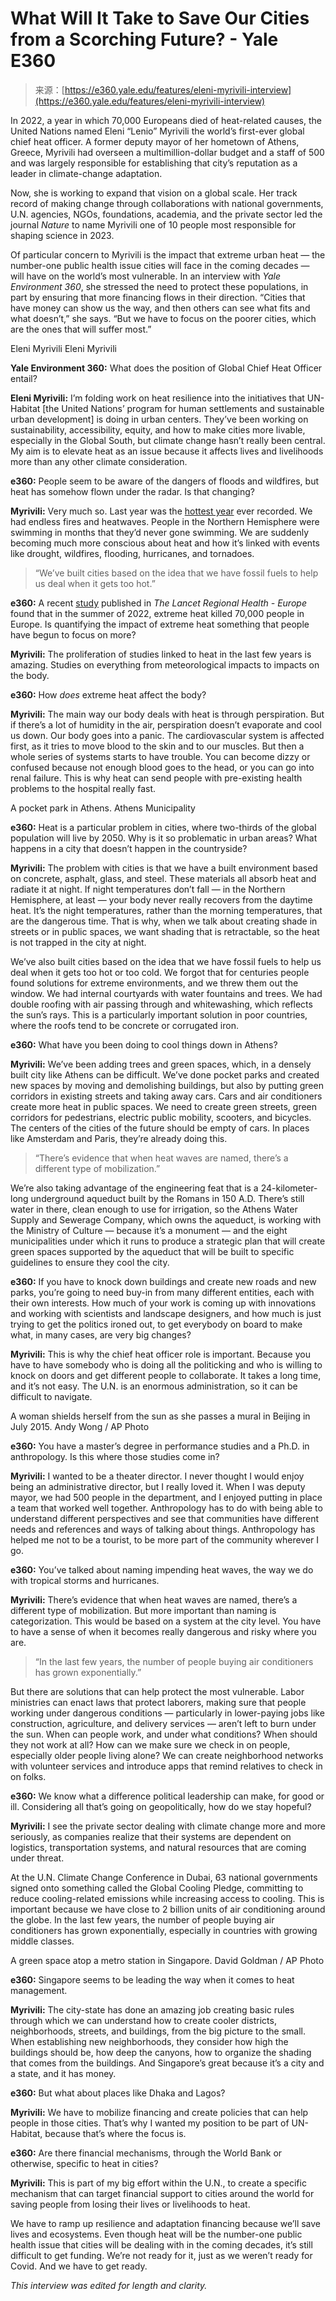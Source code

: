 <!--yml
category: 未分类
date: 2024-05-27 15:05:05
-->

# What Will It Take to Save Our Cities from a Scorching Future? - Yale E360

> 来源：[https://e360.yale.edu/features/eleni-myrivili-interview](https://e360.yale.edu/features/eleni-myrivili-interview)

In 2022, a year in which 70,000 Europeans died of heat-related causes, the United Nations named Eleni “Lenio” Myrivili the world’s first-ever global chief heat officer. A former deputy mayor of her hometown of Athens, Greece, Myrivili had overseen a multimillion-dollar budget and a staff of 500 and was largely responsible for establishing that city’s reputation as a leader in climate-change adaptation.

Now, she is working to expand that vision on a global scale. Her track record of making change through collaborations with national governments, U.N. agencies, NGOs, foundations, academia, and the private sector led the journal *Nature* to name Myrivili one of 10 people most responsible for shaping science in 2023\.

Of particular concern to Myrivili is the impact that extreme urban heat — the number-one public health issue cities will face in the coming decades — will have on the world’s most vulnerable. In an interview with *Yale Environment 360*, she stressed the need to protect these populations, in part by ensuring that more financing flows in their direction. “Cities that have money can show us the way, and then others can see what fits and what doesn’t,” she says. “But we have to focus on the poorer cities, which are the ones that will suffer most.”

Eleni Myrivili Eleni Myrivili

**Yale Environment 360:** What does the position of Global Chief Heat Officer entail?

**Eleni Myrivili:** I’m folding work on heat resilience into the initiatives that UN-Habitat [the United Nations’ program for human settlements and sustainable urban development] is doing in urban centers. They’ve been working on sustainability, accessibility, equity, and how to make cities more livable, especially in the Global South, but climate change hasn’t really been central. My aim is to elevate heat as an issue because it affects lives and livelihoods more than any other climate consideration.

**e360:** People seem to be aware of the dangers of floods and wildfires, but heat has somehow flown under the radar. Is that changing?

**Myrivili:** Very much so. Last year was the [hottest year](https://e360.yale.edu/digest/2024-hottest-year) ever recorded. We had endless fires and heatwaves. People in the Northern Hemisphere were swimming in months that they’d never gone swimming. We are suddenly becoming much more conscious about heat and how it’s linked with events like drought, wildfires, flooding, hurricanes, and tornadoes.

> “We’ve built cities based on the idea that we have fossil fuels to help us deal when it gets too hot.”

**e360:** A recent [study](https://e360.yale.edu/digest/severe-heat-deaths-europe-2022) published in *The Lancet Regional Health - Europe* found that in the summer of 2022, extreme heat killed 70,000 people in Europe. Is quantifying the impact of extreme heat something that people have begun to focus on more?

**Myrivili:** The proliferation of studies linked to heat in the last few years is amazing. Studies on everything from meteorological impacts to impacts on the body.

**e360:** How *does* extreme heat affect the body?

**Myrivili:** The main way our body deals with heat is through perspiration. But if there’s a lot of humidity in the air, perspiration doesn’t evaporate and cool us down. Our body goes into a panic. The cardiovascular system is affected first, as it tries to move blood to the skin and to our muscles. But then a whole series of systems starts to have trouble. You can become dizzy or confused because not enough blood goes to the head, or you can go into renal failure. This is why heat can send people with pre-existing health problems to the hospital really fast.

A pocket park in Athens. Athens Municipality

**e360:** Heat is a particular problem in cities, where two-thirds of the global population will live by 2050\. Why is it so problematic in urban areas? What happens in a city that doesn’t happen in the countryside?

**Myrivili:** The problem with cities is that we have a built environment based on concrete, asphalt, glass, and steel. These materials all absorb heat and radiate it at night. If night temperatures don’t fall — in the Northern Hemisphere, at least — your body never really recovers from the daytime heat. It’s the night temperatures, rather than the morning temperatures, that are the dangerous time. That is why, when we talk about creating shade in streets or in public spaces, we want shading that is retractable, so the heat is not trapped in the city at night.

We’ve also built cities based on the idea that we have fossil fuels to help us deal when it gets too hot or too cold. We forgot that for centuries people found solutions for extreme environments, and we threw them out the window. We had internal courtyards with water fountains and trees. We had double roofing with air passing through and whitewashing, which reflects the sun’s rays. This is a particularly important solution in poor countries, where the roofs tend to be concrete or corrugated iron.

**e360:** What have you been doing to cool things down in Athens?

**Myrivili:** We’ve been adding trees and green spaces, which, in a densely built city like Athens can be difficult. We’ve done pocket parks and created new spaces by moving and demolishing buildings, but also by putting green corridors in existing streets and taking away cars. Cars and air conditioners create more heat in public spaces. We need to create green streets, green corridors for pedestrians, electric public mobility, scooters, and bicycles. The centers of the cities of the future should be empty of cars. In places like Amsterdam and Paris, they’re already doing this.

> “There’s evidence that when heat waves are named, there’s a different type of mobilization.”

We’re also taking advantage of the engineering feat that is a 24-kilometer-long underground aqueduct built by the Romans in 150 A.D. There’s still water in there, clean enough to use for irrigation, so the Athens Water Supply and Sewerage Company, which owns the aqueduct, is working with the Ministry of Culture — because it’s a monument — and the eight municipalities under which it runs to produce a strategic plan that will create green spaces supported by the aqueduct that will be built to specific guidelines to ensure they cool the city.

**e360:** If you have to knock down buildings and create new roads and new parks, you’re going to need buy-in from many different entities, each with their own interests. How much of your work is coming up with innovations and working with scientists and landscape designers, and how much is just trying to get the politics ironed out, to get everybody on board to make what, in many cases, are very big changes?

**Myrivili:** This is why the chief heat officer role is important. Because you have to have somebody who is doing all the politicking and who is willing to knock on doors and get different people to collaborate. It takes a long time, and it’s not easy. The U.N. is an enormous administration, so it can be difficult to navigate.

A woman shields herself from the sun as she passes a mural in Beijing in July 2015. Andy Wong / AP Photo

**e360:** You have a master’s degree in performance studies and a Ph.D. in anthropology. Is this where those studies come in?

**Myrivili:** I wanted to be a theater director. I never thought I would enjoy being an administrative director, but I really loved it. When I was deputy mayor, we had 500 people in the department, and I enjoyed putting in place a team that worked well together. Anthropology has to do with being able to understand different perspectives and see that communities have different needs and references and ways of talking about things. Anthropology has helped me not to be a tourist, to be more part of the community wherever I go.

**e360:** You’ve talked about naming impending heat waves, the way we do with tropical storms and hurricanes.

**Myrivili:** There’s evidence that when heat waves are named, there’s a different type of mobilization. But more important than naming is categorization. This would be based on a system at the city level. You have to have a sense of when it becomes really dangerous and risky where you are.

> “In the last few years, the number of people buying air conditioners has grown exponentially.”

But there are solutions that can help protect the most vulnerable. Labor ministries can enact laws that protect laborers, making sure that people working under dangerous conditions — particularly in lower-paying jobs like construction, agriculture, and delivery services — aren’t left to burn under the sun. When can people work, and under what conditions? When should they not work at all? How can we make sure we check in on people, especially older people living alone? We can create neighborhood networks with volunteer services and introduce apps that remind relatives to check in on folks.

**e360:** We know what a difference political leadership can make, for good or ill. Considering all that’s going on geopolitically, how do we stay hopeful?

**Myrivili:** I see the private sector dealing with climate change more and more seriously, as companies realize that their systems are dependent on logistics, transportation systems, and natural resources that are coming under threat.

At the U.N. Climate Change Conference in Dubai, 63 national governments signed onto something called the Global Cooling Pledge, committing to reduce cooling-related emissions while increasing access to cooling. This is important because we have close to 2 billion units of air conditioning around the globe. In the last few years, the number of people buying air conditioners has grown exponentially, especially in countries with growing middle classes.

A green space atop a metro station in Singapore. David Goldman / AP Photo

**e360:** Singapore seems to be leading the way when it comes to heat management.

**Myrivili:** The city-state has done an amazing job creating basic rules through which we can understand how to create cooler districts, neighborhoods, streets, and buildings, from the big picture to the small. When establishing new neighborhoods, they consider how high the buildings should be, how deep the canyons, how to organize the shading that comes from the buildings. And Singapore’s great because it’s a city and a state, and it has money.

**e360:** But what about places like Dhaka and Lagos?

**Myrivili:** We have to mobilize financing and create policies that can help people in those cities. That’s why I wanted my position to be part of UN-Habitat, because that’s where the focus is.

**e360:** Are there financial mechanisms, through the World Bank or otherwise, specific to heat in cities?

**Myrivili:** This is part of my big effort within the U.N., to create a specific mechanism that can target financial support to cities around the world for saving people from losing their lives or livelihoods to heat.

We have to ramp up resilience and adaptation financing because we’ll save lives and ecosystems. Even though heat will be the number-one public health issue that cities will be dealing with in the coming decades, it’s still difficult to get funding. We’re not ready for it, just as we weren’t ready for Covid. And we have to get ready.

*This interview was edited for length and clarity.*